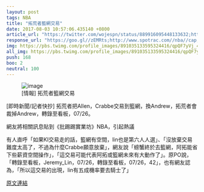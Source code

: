 ```yaml
---
layout: post
tags: NBA
title: "拓荒者籃網交易"
date: 2017-08-03 10:57:06.435140 +0800
article_url: "https://twitter.com/wojespn/status/889916095448133632;https://twitter.com/wojespn/status/889916275580907521"
response_url: "https://goo.gl//zEMRts;http://www.spotrac.com//nba//cap;https://www.youtube.com//watch//v//mAl//OkbHiic"
img: https://pbs.twimg.com/profile_images/891035133595324416/qpQF7yVj_400x400.jpg
all_img: https://pbs.twimg.com/profile_images/891035133595324416/qpQF7yVj_400x400.jpg;https://pbs.twimg.com/profile_images/891035133595324416/qpQF7yVj_400x400.jpg;https://www.spotrac.com/assets/images/thumb/nba.png
push: 168
boo: 2
neutral: 100
---
```


<figure>
<img src="https://pbs.twimg.com/profile_images/891035133595324416/qpQF7yVj_400x400.jpg" alt="image">
<figcaption>
[情報] 拓荒者籃網交易
</figcaption>
</figure>



[即時新聞/記者快抄] 拓荒者把Allen，Crabbe交易到籃網，換Andrew，拓荒者會裁掉Andrew，轉錄至看板，07/26。

網友將相關訊息貼到《批踢踢實業坊》NBA，引起熱議

有人直呼「如果KI交易走的話，籃網有空間，lin也是第六人人選」、「沒放棄交易難度太高了，不過為什麼Crabbe願意放棄」，網友說「螃蟹終於去籃網，阿拓能省下些薪資空間操作」，「這交易可能代表阿拓或籃網未來有大動作了」。原PO說，「轉錄至看板，Jeremy_Lin，07/26，轉錄至看板，07/26，42」，也有網友認為，「所以這交易的出現，lin有五成機率要去騎士了」

<a href = "https://www.ptt.cc/bbs/NBA/M.1501007788.A.B97.html">原文連結</a>


